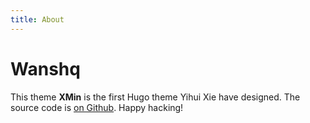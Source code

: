 ```yaml
---
title: About
---
```



# Wanshq

This theme **XMin** is the first Hugo theme Yihui Xie have designed. 
The source code is [on Github](https://github.com/yihui/hugo-xmin). Happy hacking!
